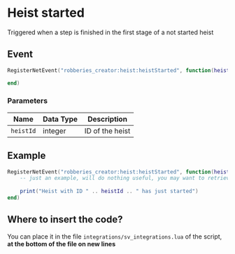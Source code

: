 # Heist started

Triggered when a step is finished in the first stage of a not started heist

## Event

```lua
RegisterNetEvent("robberies_creator:heist:heistStarted", function(heistId)

end)
```

### Parameters

| Name      | Data Type | Description     |
| --------- | --------- | --------------- |
| `heistId` | integer   | ID of the heist |

## Example

```lua
RegisterNetEvent("robberies_creator:heist:heistStarted", function(heistId)
    -- just an example, will do nothing useful, you may want to retrieve data from database
    
    print("Heist with ID " .. heistId .. " has just started")
end)
```

## Where to insert the code?

You can place it in the file `integrations/sv_integrations.lua` of the script, **at the bottom of the file on new lines**
